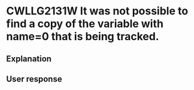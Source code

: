 # CWLLG2131W It was not possible to find a copy of the variable with name=0 that is being tracked.

## Explanation

## User response